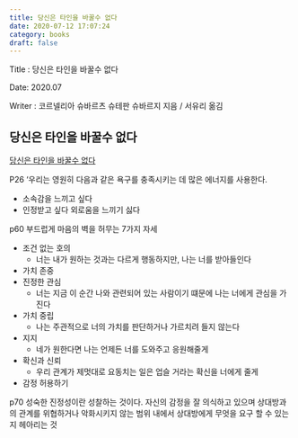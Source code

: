 ```yaml
---
title: 당신은 타인을 바꿀수 없다
date: 2020-07-12 17:07:24
category: books
draft: false
---
```


Title : 당신은 타인을 바꿀수 없다

Date: 2020.07

Writer : 코르넬리아 슈바르츠 슈테판 슈바르지 지음 / 서유리 옮김



## 당신은 타인을 바꿀수 없다
[당신은 타인을 바꿀수 없다](https://book.naver.com/bookdb/book_detail.nhn?bid=16373072)

P26 ‘우리는 영원히 다음과 같은 욕구를 충족시키는 데 많은 에너지를 사용한다. 
- 소속감을 느끼고 싶다
- 인정받고 싶다
외로움을 느끼기 싫다

p60 부드럽게 마음의 벽을 허무는 7가지 자세

- 조건 없는 호의
    -   너는 내가 원하는 것과는 다르게 행동하지만, 나는 너를 받아들인다
- 가치 존중
- 진정한 관심
    - 너는 지금 이 순간 나와 관련되어 있는 사람이기 떄문에 나는 너에게 관심을 가진다
- 가치 중립
    - 나는 주관적으로 너의 가치를 판단하거나 가르치려 들지 않는다
- 지지
    - 네가 원한다면 나는 언제든 너를 도와주고 응원해줄게
- 확신과 신뢰
    - 우리 관계가 제멋대로 요동치는 일은 업슬 거라는 확신을 너에게 줄게
- 감정 허용하기

p70 성숙한 진정성이란 성찰하는 것이다. 자신의 감정을 잘 의식하고 있으며 상대방과의 관계를 위협하거나 악화시키지 않는 범위 내에서 상대방에게 무엇을 요구 할 수 있는지 헤아리는 것